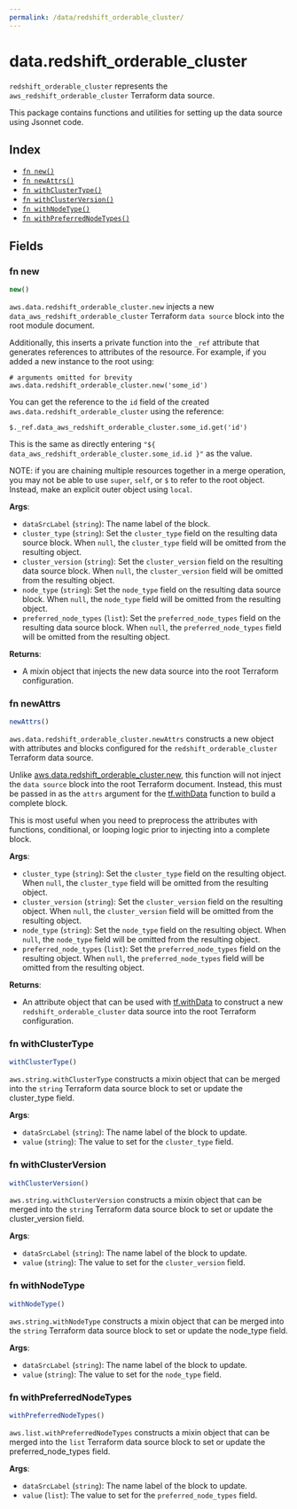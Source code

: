 ```yaml
---
permalink: /data/redshift_orderable_cluster/
---
```


# data.redshift_orderable_cluster

`redshift_orderable_cluster` represents the `aws_redshift_orderable_cluster` Terraform data source.



This package contains functions and utilities for setting up the data source using Jsonnet code.


## Index

* [`fn new()`](#fn-new)
* [`fn newAttrs()`](#fn-newattrs)
* [`fn withClusterType()`](#fn-withclustertype)
* [`fn withClusterVersion()`](#fn-withclusterversion)
* [`fn withNodeType()`](#fn-withnodetype)
* [`fn withPreferredNodeTypes()`](#fn-withpreferrednodetypes)

## Fields

### fn new

```ts
new()
```


`aws.data.redshift_orderable_cluster.new` injects a new `data_aws_redshift_orderable_cluster` Terraform `data source`
block into the root module document.

Additionally, this inserts a private function into the `_ref` attribute that generates references to attributes of the
resource. For example, if you added a new instance to the root using:

    # arguments omitted for brevity
    aws.data.redshift_orderable_cluster.new('some_id')

You can get the reference to the `id` field of the created `aws.data.redshift_orderable_cluster` using the reference:

    $._ref.data_aws_redshift_orderable_cluster.some_id.get('id')

This is the same as directly entering `"${ data_aws_redshift_orderable_cluster.some_id.id }"` as the value.

NOTE: if you are chaining multiple resources together in a merge operation, you may not be able to use `super`, `self`,
or `$` to refer to the root object. Instead, make an explicit outer object using `local`.

**Args**:
  - `dataSrcLabel` (`string`): The name label of the block.
  - `cluster_type` (`string`): Set the `cluster_type` field on the resulting data source block. When `null`, the `cluster_type` field will be omitted from the resulting object.
  - `cluster_version` (`string`): Set the `cluster_version` field on the resulting data source block. When `null`, the `cluster_version` field will be omitted from the resulting object.
  - `node_type` (`string`): Set the `node_type` field on the resulting data source block. When `null`, the `node_type` field will be omitted from the resulting object.
  - `preferred_node_types` (`list`): Set the `preferred_node_types` field on the resulting data source block. When `null`, the `preferred_node_types` field will be omitted from the resulting object.

**Returns**:
- A mixin object that injects the new data source into the root Terraform configuration.


### fn newAttrs

```ts
newAttrs()
```


`aws.data.redshift_orderable_cluster.newAttrs` constructs a new object with attributes and blocks configured for the `redshift_orderable_cluster`
Terraform data source.

Unlike [aws.data.redshift_orderable_cluster.new](#fn-new), this function will not inject the `data source`
block into the root Terraform document. Instead, this must be passed in as the `attrs` argument for the
[tf.withData](https://github.com/tf-libsonnet/core/tree/main/docs#fn-withdata) function to build a complete block.

This is most useful when you need to preprocess the attributes with functions, conditional, or looping logic prior to
injecting into a complete block.

**Args**:
  - `cluster_type` (`string`): Set the `cluster_type` field on the resulting object. When `null`, the `cluster_type` field will be omitted from the resulting object.
  - `cluster_version` (`string`): Set the `cluster_version` field on the resulting object. When `null`, the `cluster_version` field will be omitted from the resulting object.
  - `node_type` (`string`): Set the `node_type` field on the resulting object. When `null`, the `node_type` field will be omitted from the resulting object.
  - `preferred_node_types` (`list`): Set the `preferred_node_types` field on the resulting object. When `null`, the `preferred_node_types` field will be omitted from the resulting object.

**Returns**:
  - An attribute object that can be used with [tf.withData](https://github.com/tf-libsonnet/core/tree/main/docs#fn-withdata) to construct a new `redshift_orderable_cluster` data source into the root Terraform configuration.


### fn withClusterType

```ts
withClusterType()
```

`aws.string.withClusterType` constructs a mixin object that can be merged into the `string`
Terraform data source block to set or update the cluster_type field.



**Args**:
  - `dataSrcLabel` (`string`): The name label of the block to update.
  - `value` (`string`): The value to set for the `cluster_type` field.


### fn withClusterVersion

```ts
withClusterVersion()
```

`aws.string.withClusterVersion` constructs a mixin object that can be merged into the `string`
Terraform data source block to set or update the cluster_version field.



**Args**:
  - `dataSrcLabel` (`string`): The name label of the block to update.
  - `value` (`string`): The value to set for the `cluster_version` field.


### fn withNodeType

```ts
withNodeType()
```

`aws.string.withNodeType` constructs a mixin object that can be merged into the `string`
Terraform data source block to set or update the node_type field.



**Args**:
  - `dataSrcLabel` (`string`): The name label of the block to update.
  - `value` (`string`): The value to set for the `node_type` field.


### fn withPreferredNodeTypes

```ts
withPreferredNodeTypes()
```

`aws.list.withPreferredNodeTypes` constructs a mixin object that can be merged into the `list`
Terraform data source block to set or update the preferred_node_types field.



**Args**:
  - `dataSrcLabel` (`string`): The name label of the block to update.
  - `value` (`list`): The value to set for the `preferred_node_types` field.
